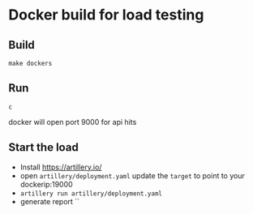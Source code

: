 # Docker build for load testing

## Build

    make dockers

## Run

    c

docker will open port 9000 for api hits

## Start the load
+ Install https://artillery.io/
+ open `artillery/deployment.yaml` update the `target` to point to your dockerip:19000
+ `artillery run artillery/deployment.yaml `
+ generate report ``
